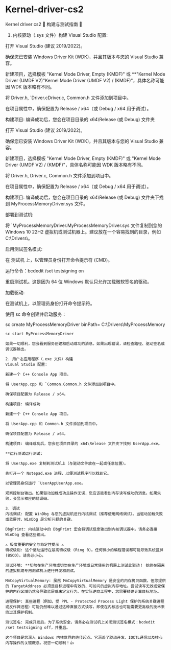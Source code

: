 # Kernel-driver-cs2
Kernel driver cs2
📝 构建与测试指南 📝
1. 内核驱动（.sys 文件）构建
Visual Studio 配置:

打开 Visual Studio (建议 2019/2022)。

确保您已安装 Windows Driver Kit (WDK)，并且其版本与您的 Visual Studio 兼容。

新建项目，选择模板 "Kernel Mode Driver, Empty (KMDF)" 或 **"Kernel Mode Driver (UMDF V2)"Kernel Mode Driver (UMDF V2) / (KMDF)"，具体名称可能因 WDK 版本略有不同。

将 Driver.h, `Driver.cDriver.c, Common.h 文件添加到项目中。

在项目属性中，确保配置为 Release / x64（或 Debug / x64 用于调试）。

构建项目: 编译成功后，您会在项目目录的 x64\Release (或 Debug) 文件夹

打开 Visual Studio (建议 2019/2022)。

确保您已安装 Windows Driver Kit (WDK)，并且其版本与您的 Visual Studio 兼容。

新建项目，选择模板 "Kernel Mode Driver, Empty (KMDF)" 或 "Kernel Mode Driver (UMDF V2) / (KMDF)"，具体名称可能因 WDK 版本略有不同。

将 Driver.h, Driver.c, Common.h 文件添加到项目中。

在项目属性中，确保配置为 Release / x64（或 Debug / x64 用于调试）。

构建项目: 编译成功后，您会在项目目录的 x64\Release (或 Debug) 文件夹下找到 MyProcessMemoryDriver.sys 文件。

部署到测试机:

将 `MyProcessMemoryDriver.MyProcessMemoryDriver.sys 文件复制到您的 Windows 10 22H2 虚拟机或测试机器上。建议放在一个容易找到的目录，例如 C:\Drivers\。

启用测试签名模式:

在 测试机 上，以管理员身份打开命令提示符 (CMD)。

运行命令：bcdedit /set testsigning on

重启测试机。这是因为 64 位 Windows 默认只允许加载微软签名的驱动。

加载驱动:

在测试机上，以管理员身份打开命令提示符。

使用 sc 命令创建并启动服务：

sc create MyProcessMemoryDriver binPath= C:\Drivers\MyProcessMemory
```Driver.sys type= kernel
sc start MyProcessMemoryDriver

如果一切顺利，您会看到服务创建和启动成功的消息。如果出现错误，请检查路径、驱动签名或调试器输出。

2. 用户态应用程序（.exe 文件）构建
Visual Studio 配置:

新建一个 C++ Console App 项目。

将 UserApp.cpp 和 `Common.Common.h 文件添加到项目中。

确保项目配置为 Release / x64。

构建项目: 编译成功

新建一个 C++ Console App 项目。

将 UserApp.cpp 和 Common.h 文件添加到项目中。

确保项目配置为 Release / x64。

构建项目: 编译成功后，您会在项目目录的 x64\Release 文件夹下找到 UserApp.exe。

**运行测试运行测试:

将 UserApp.exe 复制到测试机上（与驱动文件放在一起或任意位置）。

先打开一个 Notepad.exe 进程，以便测试程序可以找到它。

以管理员身份运行 `UserAppUserApp.exe。

观察控制台输出。如果驱动加载成功且操作无误，您应该能看到内存读写成功的消息。如果失败，会显示相应的错误码。

3. 调试
内核调试: 配置 WinDbg 与您的虚拟机进行内核调试（推荐使用网络调试）。当驱动加载失败或蓝屏时，WinDbg 是分析问题的关键。

DbgPrint: 内核驱动中的 DbgPrint 宏会将调试信息输出到内核调试器中。请务必连接 WinDbg 查看这些输出。

⚠️ 极度重要的安全与稳定性提示 ⚠️
特权级别: 这个驱动运行在最高特权级 (Ring 0)。任何微小的编程错误都可能导致系统蓝屏 (BSOD)。请务必小心。

测试环境: **切勿在生产环境或切勿在生产环境或日常使用的机器上测试此驱动！ 始终在隔离的虚拟机或专用测试机上进行开发和测试。

MmCopyVirtualMemory: 虽然 MmCopyVirtualMemory 是安全的内存拷贝函数，但您提供的 TargetAddress 必须是目标进程中有效的、可访问的虚拟内存地址。尝试读写无效或受保护的内存区域仍然会导致蓝屏或未定义行为。在实际逆向工程中，您需要精确计算目标地址。

进程保护: 某些进程（例如，受 PPL - Protected Process Light 保护的系统关键进程或反作弊进程）可能仍然难以通过这种直接方式读写，即使在内核态也可能需要更高级的技术来绕过其保护机制。

测试签名: 完成开发后，为了系统安全，请务必在测试机上关闭测试签名模式：bcdedit /set testsigning off，并重启。

这个项目是您深入 Windows 内核世界的绝佳起点。它涵盖了驱动开发、IOCTL通信以及核心内存操作的关键概念。祝您一切顺利！👍
